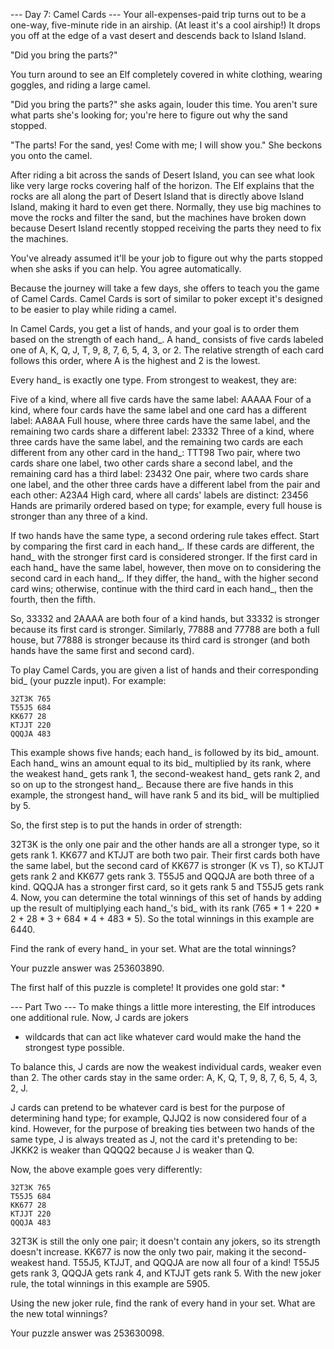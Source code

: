 --- Day 7: Camel Cards ---
Your all-expenses-paid trip turns out to be a one-way, five-minute ride in an airship.
(At least it's a cool airship!) It drops you off at the edge of a vast desert and
descends back to Island Island.

"Did you bring the parts?"

You turn around to see an Elf completely covered in white clothing, wearing goggles,
and riding a large camel.

"Did you bring the parts?" she asks again, louder this time. You aren't sure what
parts she's looking for; you're here to figure out why the sand stopped.

"The parts! For the sand, yes! Come with me; I will show you." She beckons you
onto the camel.

After riding a bit across the sands of Desert Island, you can see what look like very
large rocks covering half of the horizon. The Elf explains that the rocks are all along
the part of Desert Island that is directly above Island Island, making it hard to even
get there. Normally, they use big machines to move the rocks and filter the sand,
but the machines have broken down because Desert Island recently stopped receiving
the parts they need to fix the machines.

You've already assumed it'll be your job to figure out why the parts stopped when she
asks if you can help. You agree automatically.

Because the journey will take a few days, she offers to teach you the game of Camel
Cards. Camel Cards is sort of similar to poker except it's designed to be easier
to play while riding a camel.

In Camel Cards, you get a list of hands, and your goal is to order them based on
the strength of each hand_. A hand_ consists of five cards labeled one of A, K, Q, J,
T, 9, 8, 7, 6, 5, 4, 3, or 2. The relative strength of each card follows this order,
where A is the highest and 2 is the lowest.

Every hand_ is exactly one type. From strongest to weakest, they are:

Five of a kind, where all five cards have the same label: AAAAA
Four of a kind, where four cards have the same label and one card has a different label: AA8AA
Full house, where three cards have the same label, and the remaining two cards share a different label: 23332
Three of a kind, where three cards have the same label, and the remaining two cards are each different from any other card in the hand_: TTT98
Two pair, where two cards share one label, two other cards share a second label, and the remaining card has a third label: 23432
One pair, where two cards share one label, and the other three cards have a different label from the pair and each other: A23A4
High card, where all cards' labels are distinct: 23456
Hands are primarily ordered based on type; for example, every full house is stronger than any three of a kind.

If two hands have the same type, a second ordering rule takes effect. Start by comparing
the first card in each hand_. If these cards are different, the hand_ with the stronger first
card is considered stronger. If the first card in each hand_ have the same label, however,
then move on to considering the second card in each hand_. If they differ, the hand_ with
the higher second card wins; otherwise, continue with the third card in each hand_, then
the fourth, then the fifth.

So, 33332 and 2AAAA are both four of a kind hands, but 33332 is stronger because its first card is stronger.
Similarly, 77888 and 77788 are both a full house, but 77888 is stronger because its third card is stronger
(and both hands have the same first and second card).

To play Camel Cards, you are given a list of hands and their corresponding bid_ (your puzzle input).
For example:
```
32T3K 765
T55J5 684
KK677 28
KTJJT 220
QQQJA 483
```
This example shows five hands; each hand_ is followed by its bid_ amount. Each hand_ wins an amount equal
to its bid_ multiplied by its rank, where the weakest hand_ gets rank 1, the second-weakest hand_ gets rank 2,
and so on up to the strongest hand_. Because there are five hands in this example, the strongest hand_ will
have rank 5 and its bid_ will be multiplied by 5.

So, the first step is to put the hands in order of strength:

32T3K is the only one pair and the other hands are all a stronger type, so it gets rank 1.
KK677 and KTJJT are both two pair. Their first cards both have the same label, but the second card of
KK677 is stronger (K vs T), so KTJJT gets rank 2 and KK677 gets rank 3.
T55J5 and QQQJA are both three of a kind. QQQJA has a stronger first card, so it gets rank 5 and T55J5 gets rank 4.
Now, you can determine the total winnings of this set of hands by adding up the result of multiplying
each hand_'s bid_ with its rank (765 * 1 + 220 * 2 + 28 * 3 + 684 * 4 + 483 * 5). So the total winnings
in this example are 6440.

Find the rank of every hand_ in your set. What are the total winnings?

Your puzzle answer was 253603890.

The first half of this puzzle is complete! It provides one gold star: *

--- Part Two ---
To make things a little more interesting, the Elf introduces one additional rule. Now, J cards are jokers
- wildcards that can act like whatever card would make the hand the strongest type possible.

To balance this, J cards are now the weakest individual cards, weaker even than 2. The other cards stay
in the same order: A, K, Q, T, 9, 8, 7, 6, 5, 4, 3, 2, J.

J cards can pretend to be whatever card is best for the purpose of determining hand type; for example,
QJJQ2 is now considered four of a kind. However, for the purpose of breaking ties between two hands of the same type,
J is always treated as J, not the card it's pretending to be: JKKK2 is weaker than QQQQ2 because J is weaker than Q.

Now, the above example goes very differently:
```
32T3K 765
T55J5 684
KK677 28
KTJJT 220
QQQJA 483
```
32T3K is still the only one pair; it doesn't contain any jokers, so its strength doesn't increase.
KK677 is now the only two pair, making it the second-weakest hand.
T55J5, KTJJT, and QQQJA are now all four of a kind! T55J5 gets rank 3, QQQJA gets rank 4, and KTJJT gets rank 5.
With the new joker rule, the total winnings in this example are 5905.

Using the new joker rule, find the rank of every hand in your set. What are the new total winnings?

Your puzzle answer was 253630098.
